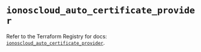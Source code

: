 # `ionoscloud_auto_certificate_provider`

Refer to the Terraform Registry for docs: [`ionoscloud_auto_certificate_provider`](https://registry.terraform.io/providers/ionos-cloud/ionoscloud/6.7.12/docs/resources/auto_certificate_provider).
